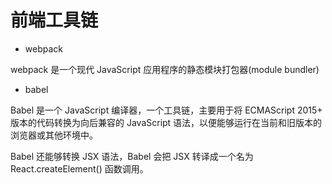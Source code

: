 # 前端工具链
- webpack

webpack 是一个现代 JavaScript 应用程序的静态模块打包器(module bundler)

- babel

Babel 是一个 JavaScript 编译器，一个工具链，主要用于将 ECMAScript 2015+ 版本的代码转换为向后兼容的 JavaScript 语法，以便能够运行在当前和旧版本的浏览器或其他环境中。

Babel 还能够转换 JSX 语法，Babel 会把 JSX 转译成一个名为 React.createElement() 函数调用。

